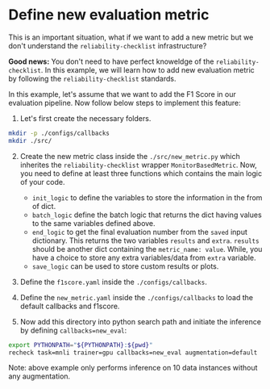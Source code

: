# Define new evaluation metric

This is an important situation, what if we want to add a new metric but we don't understand the `reliability-checklist` infrastructure?

**Good news:** You don't need to have perfect knoweldge of the `reliability-checklist`. In this example, we will learn how to add new evaluation metric by following the `reliability-checklist` standards.

In this example, let's assume that we want to add the F1 Score in our evaluation pipeline. Now follow below steps to implement this feature:

1. Let's first create the necessary folders.

```bash
mkdir -p ./configs/callbacks
mkdir ./src/
```

2. Create the new metric class inside the `./src/new_metric.py` which inherites the `reliability-checklist` wrapper `MonitorBasedMetric`. Now, you need to define at least three functions which contains the main logic of your code.

   - `init_logic` to define the variables to store the information in the from of dict.
   - `batch_logic` define the batch logic that returns the dict having values to the same variables defined above.
   - `end_logic` to get the final evaluation number from the `saved` input dictionary. This returns the two variables `results` and `extra`. `results` should be another dict containing the `metric_name: value`. While, you have a choice to store any extra variables/data from `extra` variable.
   - `save_logic` can be used to store custom results or plots.

3. Define the `f1score.yaml` inside the `./configs/callbacks`.

4. Define the `new_metric.yaml` inside the `./configs/callbacks` to load the default callbacks and f1score.

5. Now add this directory into python search path and initiate the inference by defining `callbacks=new_eval`:

```bash
export PYTHONPATH="${PYTHONPATH}:${pwd}"
recheck task=mnli trainer=gpu callbacks=new_eval augmentation=default 'hydra.searchpath=[file://./configs/]' +trainer.limit_test_batches=10
```

Note: above example only performs inference on 10 data instances without any augmentation.

